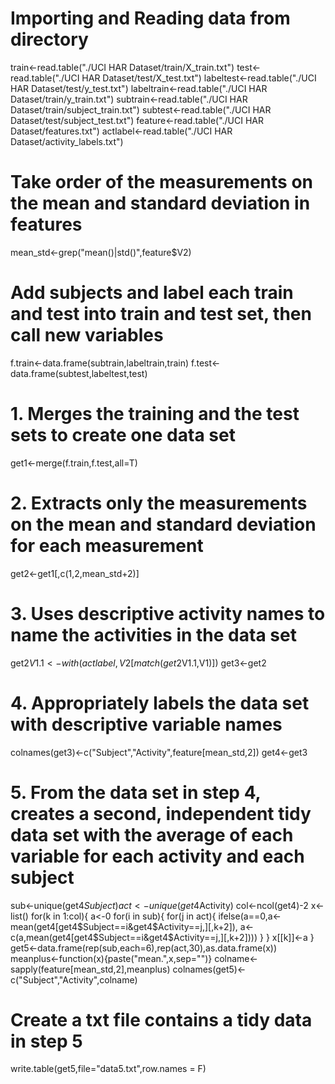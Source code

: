 # Importing and Reading data from directory
train<-read.table("./UCI HAR Dataset/train/X_train.txt")
test<-read.table("./UCI HAR Dataset/test/X_test.txt")
labeltest<-read.table("./UCI HAR Dataset/test/y_test.txt")
labeltrain<-read.table("./UCI HAR Dataset/train/y_train.txt")
subtrain<-read.table("./UCI HAR Dataset/train/subject_train.txt")
subtest<-read.table("./UCI HAR Dataset/test/subject_test.txt")
feature<-read.table("./UCI HAR Dataset/features.txt")
actlabel<-read.table("./UCI HAR Dataset/activity_labels.txt")

# Take order of the measurements on the mean and standard deviation in features
mean_std<-grep("mean()|std()",feature$V2)

# Add subjects and label each train and test into train and test set, then call new variables
f.train<-data.frame(subtrain,labeltrain,train)
f.test<-data.frame(subtest,labeltest,test)

# 1. Merges the training and the test sets to create one data set
get1<-merge(f.train,f.test,all=T)

# 2. Extracts only the measurements on the mean and standard deviation for each measurement 
get2<-get1[,c(1,2,mean_std+2)]

# 3. Uses descriptive activity names to name the activities in the data set
get2$V1.1<-with(actlabel,V2[match(get2$V1.1,V1)])
get3<-get2

# 4. Appropriately labels the data set with descriptive variable names
colnames(get3)<-c("Subject","Activity",feature[mean_std,2])
get4<-get3

# 5. From the data set in step 4, creates a second, independent tidy data set with the average of each variable for each activity and each subject
sub<-unique(get4$Subject)
act<-unique(get4$Activity)
col<-ncol(get4)-2
x<-list()
for(k in 1:col){
       a<-0
       for(i in sub){
              for(j in act){
                     ifelse(a==0,a<-mean(get4[get4$Subject==i&get4$Activity==j,][,k+2]),
                            a<-c(a,mean(get4[get4$Subject==i&get4$Activity==j,][,k+2])))
              }
       }
       x[[k]]<-a
}
get5<-data.frame(rep(sub,each=6),rep(act,30),as.data.frame(x))
meanplus<-function(x){paste("mean.",x,sep="")}
colname<-sapply(feature[mean_std,2],meanplus)
colnames(get5)<-c("Subject","Activity",colname)

# Create a txt file contains a tidy data in step 5
write.table(get5,file="data5.txt",row.names = F)
